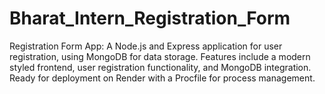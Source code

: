 # Bharat_Intern_Registration_Form
Registration Form App: A Node.js and Express application for user registration, using MongoDB for data storage. Features include a modern styled frontend, user registration functionality, and MongoDB integration. Ready for deployment on Render with a Procfile for process management.
